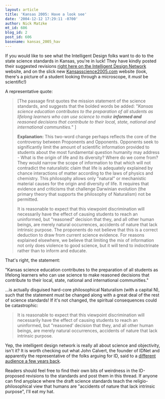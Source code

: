 ```yaml
---
layout: article
title: 'Kansas 2005: Have a look see'
date: '2004-12-12 17:29:11 -0700'
author: Nick Matzke
mt_id: 606
blog_id: 2
post_id: 606
basename: kansas_2005_hav
---
```

If you would like to see what the Intelligent Design folks want to do to the state science standards in Kansas, you're in luck!  They have kindly posted their suggested revisions [right here on the Intelligent Design Network](http://www.intelligentdesignnetwork.org/sci_standards.htm) website, and on the slick new [Kansasscience2005.com](http://www.kansasscience2005.com/) website (look, there's a picture of a student looking through a microscope, it _must_ be scientific!)

A representative quote:

> \[The passage first quotes the mission statement of the science standards, and suggests that the bolded words be added: "_Kansas science education contributes to the preparation of all students as lifelong learners who can use science to make **informed and** reasoned decisions that contribute to their local, state, national and international communities._" \]
> 
> **Explanation:** This two-word change perhaps reflects the core of the controversy between Proponents and Opponents. Opponents seek to significantly limit the amount of scientific information provided to students about the most fundamental question humanity may address - What is the origin of life and its diversity? Where do we come from? They would narrow the scope of information to that which will not contradict the naturalistic claim that life is adequately explained by chance interactions of matter according to the laws of physics and chemistry. This philosophy allows only "natural" or mechanistic material causes for the origin and diversity of life. It requires that evidence and criticisms that challenge Darwinian evolution (the primary theory that supports the philosophy of Naturalism) not be permitted.
> 
> It is reasonable to expect that this viewpoint discrimination will necessarily have the effect of causing students to reach an uninformed, but "reasoned" decision that they, and all other human beings, are merely natural occurrences, accidents of nature that lack intrinsic purpose. The proponents do not believe that this is a correct deduction to draw from current science evidence. For reasons explained elsewhere, we believe that limiting the mix of information not only does violence to good science, but it will tend to indoctrinate rather than to inform and educate.

That's right, the statement: 

"Kansas science education contributes to the preparation of all students as lifelong learners who can use science to make reasoned decisions that contribute to their local, state, national and international communities."

...is actually disguised hard-core philosophical Naturalism (with a capital N), such that the statement must be changed along with a great deal of the rest of science standards!  If it's not changed, the spiritual consequences could be catastrophic:

> It is reasonable to expect that this viewpoint discrimination will necessarily have the effect of causing students to reach an uninformed, but "reasoned' decision that they, and all other human beings, are merely natural occurrences, accidents of nature that lack intrinsic purpose.

Yep, the intelligent design network is really all about science and objectivity, isn't it?  It is worth checking out what John Calvert, the founder of IDNet and apparently the representative of the folks arguing for ID, said to a [different audience a few years back](http://www.cwfa.org/familyvoice/2001-09/06-15.asp).

Readers should feel free to find their own bits of weirdness in the ID-proposed revisions to the standards and post them in this thread.  If anyone can find anyplace where the draft science standards teach the religio-philosophical view that humans are "accidents of nature that lack intrinsic purpose", I'll eat my hat.

